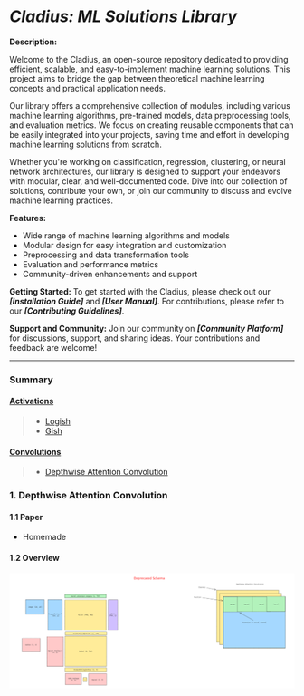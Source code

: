 <!-- <style>
clink { color: #6c1be4; font-weight: bold; font-style: italic; }
</style> -->

# ***Cladius: ML Solutions Library***

**Description:**

Welcome to the Cladius, an open-source repository dedicated to providing efficient, scalable, and easy-to-implement machine learning solutions. This project aims to bridge the gap between theoretical machine learning concepts and practical application needs.

Our library offers a comprehensive collection of modules, including various machine learning algorithms, pre-trained models, data preprocessing tools, and evaluation metrics. We focus on creating reusable components that can be easily integrated into your projects, saving time and effort in developing machine learning solutions from scratch.

Whether you're working on classification, regression, clustering, or neural network architectures, our library is designed to support your endeavors with modular, clear, and well-documented code. Dive into our collection of solutions, contribute your own, or join our community to discuss and evolve machine learning practices.

**Features:**
- Wide range of machine learning algorithms and models
- Modular design for easy integration and customization
- Preprocessing and data transformation tools
- Evaluation and performance metrics
- Community-driven enhancements and support

**Getting Started:**
To get started with the Cladius, please check out our ***[Installation Guide]*** and ***[User Manual]***. For contributions, please refer to our ***[Contributing Guidelines]***.

**Support and Community:**
Join our community on ***[Community Platform]*** for discussions, support, and sharing ideas. Your contributions and feedback are welcome!

---
### Summary

#### [<clink>Activations</clink>](#)
> * [<clink>Logish</clink>](#)
> * [<clink>Gish</clink>](#)
#### [<clink>Convolutions</clink>](#)
> * [<clink>Depthwise Attention Convolution</clink>](#)


### 1. Depthwise Attention Convolution

#### 1.1 Paper
* Homemade

#### 1.2 Overview

![](./img/depthwise_attention_convolution.png)